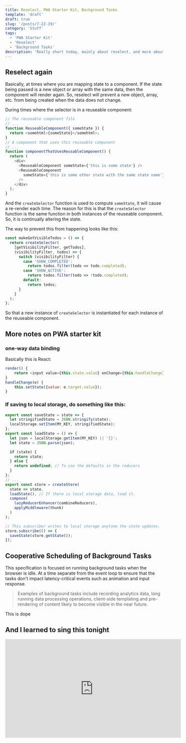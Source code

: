 ```yaml
---
title: Reselect, PWA Starter Kit, Background Tasks
template: 'draft'
draft: true
slug: '/posts/7-22-19/'
category: 'Stuff'
tags:
  - 'PWA Starter Kit'
  - 'Reselect'
  - 'Background Tasks'
description: 'Really short today, mainly about reselect, and more about PWA starter kit. Background tasks API is looked into.'
---
```


## Reselect again

Basically, at times where you are mapping state to a component. If the state being passed is a new object or array with the same data, then the component will render again. So, reselect will prevent a new object, array, etc. from being created when the data does not change.

During times where the selector is in a reuseable component:

```js
// The reuseable component file
// ...
function ReuseableComponent({ someState }) {
  return <somehtml>{someState}</somehtml>;
}
// A component that uses this reuseable component
// ...
function componentThatUsesReusableComponent() {
  return (
    <div>
      <ReuseableComponent someState={'this is some state'} />
      <ReuseableComponent
        someState={'this is some other state with the same state name'}
      />
    </div>
  );
}
```

And the `createSelector` function is used to compute `someState`, it will cause a re-render each time. The reason for this is that the `createSelector` function is the same function in both instances of the reuseable component. So, it is continually altering the state.

The way to prevent this from happening looks like this:

```js
const makeGetVisibleTodos = () => {
  return createSelector(
    [getVisibilityFilter, getTodos],
    (visibilityFilter, todos) => {
      switch (visibilityFilter) {
        case 'SHOW_COMPLETED':
          return todos.filter(todo => todo.completed);
        case 'SHOW_ACTIVE':
          return todos.filter(todo => !todo.completed);
        default:
          return todos;
      }
    }
  );
};
```

So that a new instance of `createSelector` is instantiated for each instance of the reuseable component.

## More notes on PWA starter kit

### one-way data binding

Basically this is React:

```js
render() {
    return <input value={this.state.value} onChange={this.handleChange} />
}
handleChange(e) {
    this.setState({value: e.target.value});
}
```

### If saving to local storage, do something like this:

```js
export const saveState = state => {
  let stringifiedState = JSON.stringify(state);
  localStorage.setItem(MY_KEY, stringifiedState);
};
export const loadState = () => {
  let json = localStorage.getItem(MY_KEY) || '{}';
  let state = JSON.parse(json);

  if (state) {
    return state;
  } else {
    return undefined; // To use the defaults in the reducers
  }
};
// ...
export const store = createStore(
  state => state,
  loadState(), // If there is local storage data, load it.
  compose(
    lazyReducerEnhancer(combineReducers),
    applyMiddleware(thunk)
  )
);

// This subscriber writes to local storage anytime the state updates.
store.subscribe(() => {
  saveState(store.getState());
});
```

## Cooperative Scheduling of Background Tasks

This specification is focused on running background tasks when the browser is idle. At a time separate from the event loop to ensure that the tasks don't impact latency-critical events such as animation and input response.

> Examples of background tasks include recording analytics data, long running data processing operations, client-side templating and pre-rendering of content likely to become visible in the near future.

This is dope

## And I learned to sing this tonight

<iframe width="560" height="315" src="https://www.youtube.com/embed/G58XWF6B3AA" frameborder="0" allow="accelerometer; autoplay; encrypted-media; gyroscope; picture-in-picture" allowfullscreen></iframe>